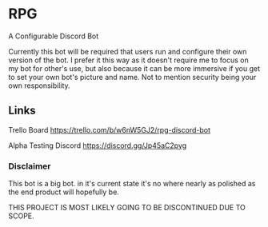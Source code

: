 # RPG
A Configurable Discord Bot

Currently this bot will be required that users run and configure their own version of the bot.
I prefer it this way as it doesn't require me to focus on my bot for other's use, but also because it can be more immersive if you get to set your own bot's picture and name. Not to mention security being your own responsibility.



## Links
Trello Board https://trello.com/b/w6nW5GJ2/rpg-discord-bot

Alpha Testing Discord
https://discord.gg/Jp45aC2pyg

### Disclaimer
This bot is a big bot. in it's current state it's no where nearly as polished as the end product will hopefully be. 

THIS PROJECT IS MOST LIKELY GOING TO BE DISCONTINUED DUE TO SCOPE.
